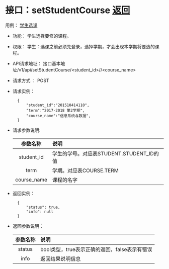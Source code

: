 <!-- markdownlint-disable MD033-->
<!-- 禁止MD033类型的警告 https://www.npmjs.com/package/markdownlint -->

# 接口：setStudentCourse  [返回](../README.md)
用例： [学生选课](../用例/学生选课.md)

- 功能：
    学生选择要修的课程。
    
- 权限：
    学生：选课之前必须先登录，选择学期，才会出现本学期将要选的课程。    
    
- API请求地址： 
    接口基本地址/v1/api/setStudentCourse/<student_id>/<term>/<course_name>

- 请求方式 ：
    POST

- 请求实例：

        {
            "student_id":"201510414110",
            "term":"2017-2018 第2学期",
            "course_name":"信息系统与数据",            
        }
        
- 请求参数说明:        

  |参数名称|说明|
  |:---------:|:--------------------------------------------------------|      
  |student_id|学生的学号。对应表STUDENT.STUDENT_ID的值|
  |term|学期。对应表COURSE.TERM|
  |course_name|课程的名字| 
  
- 返回实例：

        {         
            "status": true,
            "info": null
        }
 
- 返回参数说明：    
 
  |参数名称|说明|
  |:---------:|:--------------------------------------------------------|      
  |status|bool类型，true表示正确的返回，false表示有错误|
  |info|返回结果说明信息|


